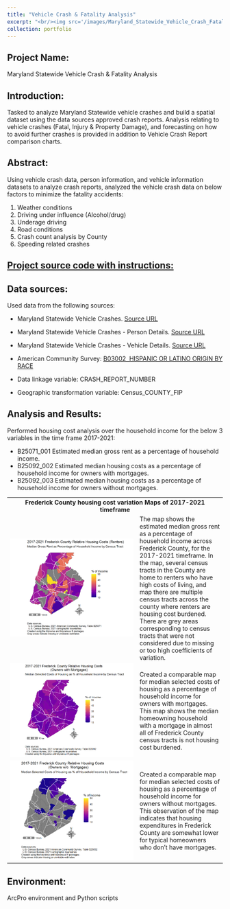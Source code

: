 ```yaml
---
title: "Vehicle Crash & Fatality Analysis"
excerpt: "<br/><img src='/images/Maryland_Statewide_Vehicle_Crash_Fatality_Analysis.png'>"      
collection: portfolio
---
```


## Project Name: 
Maryland Statewide Vehicle Crash & Fatality Analysis

## Introduction: 
Tasked to analyze Maryland Statewide vehicle crashes and build a spatial dataset using the data sources approved crash
reports. Analysis relating to vehicle crashes (Fatal, Injury & Property Damage), and forecasting on how to avoid further
crashes is provided in addition to Vehicle Crash Report comparison charts.


## Abstract: 
Using vehicle crash data, person information, and vehicle information datasets to analyze crash reports, analyzed the
vehicle crash data on below factors to minimize the fatality accidents:
1. Weather conditions
2. Driving under influence (Alcohol/drug)
3. Underage driving
4. Road conditions
5. Crash count analysis by County
6. Speeding related crashes

## <a href="/_pages/Relative_Housing_Costs_Analysis.html">Project source code with instructions:</a>

## Data sources:
Used data from the following sources: 

 - Maryland Statewide Vehicle Crashes. <a href="https://opendata.maryland.gov/Public-Safety/Maryland-Statewide-Vehicle-Crashes/65du-s3qu">Source URL</a>

 - Maryland Statewide Vehicle Crashes - Person Details. <a href="https://opendata.maryland.gov/Public-Safety/Maryland-Statewide-Vehicle-Crashes-Person-Details-/py4c-dicf">Source URL</a>

 - Maryland Statewide Vehicle Crashes - Vehicle Details. <a href="https://opendata.maryland.gov/Public-Safety/Maryland-Statewide-Vehicle-Crashes-Vehicle-Details/mhft-5t5y">Source URL</a>

 - American Community Survey: <a href="https://data.census.gov/table/ACSDT5Y2019.B03002?q=B03002:%20HISPANIC%20OR%20LATINO%20ORIGIN%20BY%20RACE&t=Race%20and%20Ethnicity&g=040XX00US24$0500000&y=2019&d=ACS%205-Year%20Estimates%20Detailed%20Tables&tid=ACSDT5Y2019.B03002">B03002  HISPANIC OR LATINO ORIGIN BY RACE </a>
 - Data linkage variable: CRASH_REPORT_NUMBER
 - Geographic transformation variable: Census_COUNTY_FIP

## Analysis and Results:
 Performed housing cost analysis over the household income for the below 3 variables in the time frame 2017-2021:
 
- B25071_001 Estimated median gross rent as a percentage of household income.
- B25092_002 Estimated median housing costs as a percentage of household income for owners with mortgages.
- B25092_003 Estimated median housing costs as a percentage of household income for owners without mortgages.


<table>
      <tr>
          <td colspan='2' align='center'><strong>Frederick County housing cost variation Maps of 2017-2021 timeframe</strong></td>
      </tr>       
       <tr>
          <td width='60%'><img src='/images/2017-2021 Frederick County Relative Housing Costs (Renters).png'> </td>
          <td width='40%'>The map shows the estimated median gross rent as a percentage of household income across Frederick County, for the 2017-2021 timeframe.
                    In the map, several census tracts in the County are home to renters who have high costs of living, and map there are multiple census tracts across the county where renters are housing cost burdened. 
                    There are grey areas corresponding to census tracts that were not considered due to missing or too high coefficients of variation.
           </td>
       </tr>
       <tr>
          <td width='60%'><img src='/images/2017-2021 Frederick County Relative Housing Costs (Owners with Mortgages).png'> </td>
          <td width='40%'>Created a comparable map for median selected costs of housing as a percentage of household income for owners with mortgages.
          This map shows the median homeowning household with a mortgage in almost all of Frederick County census tracts is not housing cost burdened.
           </td>
       </tr>
       <tr>
          <td width='60%'><img src='/images/2017-2021 Frederick County Relative Housing Costs (Owners wo Mortgages).png'></td>
          <td width='40%'>Created a comparable map for median selected costs of housing as a percentage of household income for owners without mortgages. 
          This observation of the map indicates that housing expenditures in Frederick County are somewhat lower for typical homeowners who don’t have mortgages.
           </td>
       </tr>
</table>


## Environment: 
ArcPro environment and Python scripts
